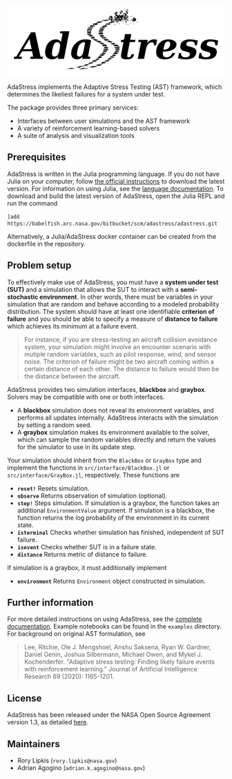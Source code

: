![AdaStress](logo.svg)

AdaStress implements the Adaptive Stress Testing (AST) framework, which determines the likeliest failures for a system under test.

The package provides three primary services:
- Interfaces between user simulations and the AST framework
- A variety of reinforcement learning-based solvers
- A suite of analysis and visualization tools

## Prerequisites

AdaStress is written in the Julia programming language. If you do not have Julia on your computer, follow [the official instructions](https://julialang.org/downloads/platform) to download the latest version. For information on using Julia, see the [language documentation](https://docs.julialang.org). To download and build the latest version of AdaStress, open the Julia REPL and run the command
```
]add https://babelfish.arc.nasa.gov/bitbucket/scm/adastress/adastress.git
```
Alternatively, a Julia/AdaStress docker container can be created from the dockerfile in the repository.

## Problem setup

To effectively make use of AdaStress, you must have a **system under test (SUT)** and a simulation that allows the SUT to interact with a **semi-stochastic environment**. In other words, there must be variables in your simulation that are random and behave according to a modeled probability distribution. The system should have at least one identifiable **criterion of failure** and you should be able to specify a measure of **distance to failure** which achieves its minimum at a failure event.

>For instance, if you are stress-testing an aircraft collision avoidance system, your simulation might involve an encounter scenario with mutiple random variables, such as pilot response, wind, and sensor noise. The criterion of failure might be two aircraft coming within a certain distance of each other. The distance to failure would then be the distance between the aircraft.

AdaStress provides two simulation interfaces, **blackbox** and **graybox**. Solvers may be compatible with one or both interfaces.
- A **blackbox** simulation does not reveal its environment variables, and performs all updates internally. AdaStress interacts with the simulation by setting a random seed.
- A **graybox** simulation makes its environment available to the solver, which can sample the random variables directly and return the values for the simulator to use in its update step. 

Your simulation should inherit from the `BlackBox` or `GrayBox` type and implement the functions in `src/interface/BlackBox.jl` or `src/interface/GrayBox.jl`, respectively. These functions are
- **`reset!`**
Resets simulation.
- **`observe`**
Returns observation of simulation (optional).
- **`step!`**
Steps simulation. If simulation is a graybox, the function takes an additional `EnvironmentValue` argument. If simulation is a blackbox, the function returns the log probability of the environment in its current state.
- **`isterminal`**
Checks whether simulation has finished, independent of SUT failure.
- **`isevent`**
Checks whether SUT is in a failure state.
- **`distance`**
Returns metric of distance to failure.

If simulation is a graybox, it must additionally implement
- **`environment`**
Returns `Environment` object constructed in simulation.

## Further information
For more detailed instructions on using AdaStress, see the [complete documentation](https://www.nasa.gov). Example notebooks can be found in the `examples` directory. For background on original AST formulation, see
> Lee, Ritchie, Ole J. Mengshoel, Anshu Saksena, Ryan W. Gardner, Daniel Genin, Joshua Silbermann, Michael Owen, and Mykel J. Kochenderfer. "Adaptive stress testing: Finding likely failure events with reinforcement learning." Journal of Artificial Intelligence Research 69 (2020): 1165-1201.

## License
AdaStress has been released under the NASA Open Source Agreement version 1.3, as detailed [here](LICENSE.pdf).

## Maintainers
- Rory Lipkis (`rory.lipkis@nasa.gov`)
- Adrian Agogino (`adrian.k.agogino@nasa.gov`)
